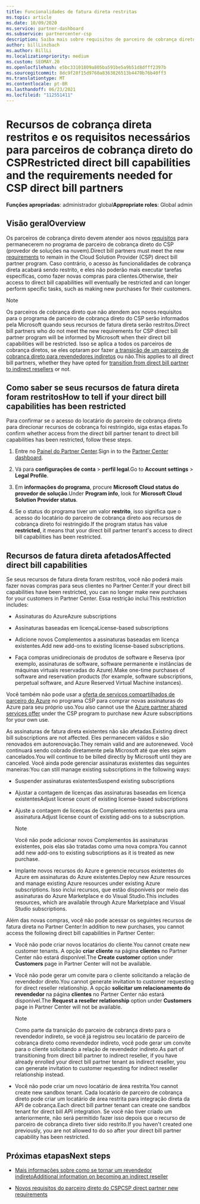 ```yaml
---
title: Funcionalidades de fatura direta restritas
ms.topic: article
ms.date: 10/09/2020
ms.service: partner-dashboard
ms.subservice: partnercenter-csp
description: Saiba mais sobre requisitos de parceiro de cobrança direto do CSP (provedor de soluções na nuvem) e o que fazer para evitar que os recursos sejam restritos. Descubra se seus recursos foram restritos.
author: billLinzbach
ms.author: BillLi
ms.localizationpriority: medium
ms.custom: SEOMAY.20
ms.openlocfilehash: e5bc33101809a805ba591be5a9b51d8dfff2397b
ms.sourcegitcommit: 8dc9f28f15d9760a8363826513b4470b76b40ff3
ms.translationtype: MT
ms.contentlocale: pt-BR
ms.lasthandoff: 06/23/2021
ms.locfileid: "112551411"
---
```

# <a name="restricted-direct-bill-capabilities-and-the-requirements-needed-for-csp-direct-bill-partners"></a><span data-ttu-id="87b65-104">Recursos de cobrança direta restritos e os requisitos necessários para parceiros de cobrança direto do CSP</span><span class="sxs-lookup"><span data-stu-id="87b65-104">Restricted direct bill capabilities and the requirements needed for CSP direct bill partners</span></span>

<span data-ttu-id="87b65-105">**Funções apropriadas**: administrador global</span><span class="sxs-lookup"><span data-stu-id="87b65-105">**Appropriate roles**: Global admin</span></span>

## <a name="overview"></a><span data-ttu-id="87b65-106">Visão geral</span><span class="sxs-lookup"><span data-stu-id="87b65-106">Overview</span></span>

<span data-ttu-id="87b65-107">Os parceiros de cobrança direto devem atender aos novos [requisitos](direct-partner-new-requirements.md) para permanecerem no programa de parceiro de cobrança direto do CSP (provedor de soluções na nuvem).</span><span class="sxs-lookup"><span data-stu-id="87b65-107">Direct bill partners must meet the new [requirements](direct-partner-new-requirements.md) to remain in the Cloud Solution Provider (CSP) direct bill partner program.</span></span> <span data-ttu-id="87b65-108">Caso contrário, o acesso às funcionalidades de cobrança direta acabará sendo restrito, e eles não poderão mais executar tarefas específicas, como fazer novas compras para clientes.</span><span class="sxs-lookup"><span data-stu-id="87b65-108">Otherwise, their access to direct bill capabilities will eventually be restricted and can longer perform specific tasks, such as making new purchases for their customers.</span></span>

> [!Note]
> <span data-ttu-id="87b65-109">Os parceiros de cobrança direto que não atendem aos novos requisitos para o programa de parceiro de cobrança direto do CSP serão informados pela Microsoft quando seus recursos de fatura direta serão restritos.</span><span class="sxs-lookup"><span data-stu-id="87b65-109">Direct bill partners who do not meet the new requirements for CSP direct bill partner program will be informed by Microsoft when their direct bill capabilities will be restricted.</span></span> <span data-ttu-id="87b65-110">Isso se aplica a todos os parceiros de cobrança diretos, se eles optaram por fazer [a transição de um parceiro de cobrança direto para revendedores indiretos](transition-direct-to-indirect.md) ou não.</span><span class="sxs-lookup"><span data-stu-id="87b65-110">This applies to all direct bill partners, whether they have opted for [transition from direct bill partner to indirect resellers](transition-direct-to-indirect.md) or not.</span></span>  

## <a name="how-to-tell-if-your-direct-bill-capabilities-has-been-restricted"></a><span data-ttu-id="87b65-111">Como saber se seus recursos de fatura direta foram restritos</span><span class="sxs-lookup"><span data-stu-id="87b65-111">How to tell if your direct bill capabilities has been restricted</span></span>

<span data-ttu-id="87b65-112">Para confirmar se o acesso do locatário do parceiro de cobrança direto para direcionar recursos de cobrança foi restringido, siga estas etapas.</span><span class="sxs-lookup"><span data-stu-id="87b65-112">To confirm whether access from the direct bill partner tenant to direct bill capabilities has been restricted, follow these steps.</span></span>

1. <span data-ttu-id="87b65-113">Entre no [Painel do Partner Center](https://partner.microsoft.com/dashboard).</span><span class="sxs-lookup"><span data-stu-id="87b65-113">Sign in to the [Partner Center dashboard](https://partner.microsoft.com/dashboard).</span></span>

2. <span data-ttu-id="87b65-114">Vá para **configurações de conta**  >  **perfil legal**.</span><span class="sxs-lookup"><span data-stu-id="87b65-114">Go to **Account settings** > **Legal Profile**.</span></span>

3. <span data-ttu-id="87b65-115">Em **informações do programa**, procure **Microsoft Cloud status do provedor de solução**.</span><span class="sxs-lookup"><span data-stu-id="87b65-115">Under **Program info**, look for **Microsoft Cloud Solution Provider status**.</span></span>

4. <span data-ttu-id="87b65-116">Se o status do programa tiver um valor **restrito**, isso significa que o acesso do locatário do parceiro de cobrança direto aos recursos de cobrança direto foi restringido.</span><span class="sxs-lookup"><span data-stu-id="87b65-116">If the program status has value **restricted**, it means that your direct bill partner tenant's access to direct bill capabilities has been restricted.</span></span>

## <a name="affected-direct-bill-capabilities"></a><span data-ttu-id="87b65-117">Recursos de fatura direta afetados</span><span class="sxs-lookup"><span data-stu-id="87b65-117">Affected direct bill capabilities</span></span>

<span data-ttu-id="87b65-118">Se seus recursos de fatura direta foram restritos, você não poderá mais fazer novas compras para seus clientes no Partner Center.</span><span class="sxs-lookup"><span data-stu-id="87b65-118">If your direct bill capabilities have been restricted, you can no longer make new purchases for your customers in Partner Center.</span></span> <span data-ttu-id="87b65-119">Essa restrição inclui:</span><span class="sxs-lookup"><span data-stu-id="87b65-119">This restriction includes:</span></span>

- <span data-ttu-id="87b65-120">Assinaturas do Azure</span><span class="sxs-lookup"><span data-stu-id="87b65-120">Azure subscriptions</span></span>

- <span data-ttu-id="87b65-121">Assinaturas baseadas em licença</span><span class="sxs-lookup"><span data-stu-id="87b65-121">License-based subscriptions</span></span>

- <span data-ttu-id="87b65-122">Adicione novos Complementos a assinaturas baseadas em licença existentes.</span><span class="sxs-lookup"><span data-stu-id="87b65-122">Add new add-ons to existing license-based subscriptions.</span></span>

- <span data-ttu-id="87b65-123">Faça compras unidirecionais de produtos de software e Reserva (por exemplo, assinaturas de software, software permanente e instâncias de máquinas virtuais reservadas do Azure).</span><span class="sxs-lookup"><span data-stu-id="87b65-123">Make one-time purchases of software and reservation products (for example, software subscriptions, perpetual software, and Azure Reserved Virtual Machine instances).</span></span>

<span data-ttu-id="87b65-124">Você também não pode usar a [oferta de serviços compartilhados de parceiro do Azure](shared-services.md) no programa CSP para comprar novas assinaturas do Azure para seu próprio uso.</span><span class="sxs-lookup"><span data-stu-id="87b65-124">You also cannot use the [Azure partner shared services offer](shared-services.md) under the CSP program to purchase new Azure subscriptions for your own use.</span></span>

<span data-ttu-id="87b65-125">As assinaturas de fatura direta existentes não são afetadas.</span><span class="sxs-lookup"><span data-stu-id="87b65-125">Existing direct bill subscriptions are not affected.</span></span> <span data-ttu-id="87b65-126">Eles permanecem válidos e são renovados em autorenovação.</span><span class="sxs-lookup"><span data-stu-id="87b65-126">They remain valid and are autorenewed.</span></span> <span data-ttu-id="87b65-127">Você continuará sendo cobrado diretamente pela Microsoft até que eles sejam cancelados.</span><span class="sxs-lookup"><span data-stu-id="87b65-127">You will continue to be billed directly by Microsoft until they are canceled.</span></span> <span data-ttu-id="87b65-128">Você ainda pode gerenciar assinaturas existentes das seguintes maneiras:</span><span class="sxs-lookup"><span data-stu-id="87b65-128">You can still manage existing subscriptions in the following ways:</span></span>

- <span data-ttu-id="87b65-129">Suspender assinaturas existentes</span><span class="sxs-lookup"><span data-stu-id="87b65-129">Suspend existing subscriptions</span></span>

- <span data-ttu-id="87b65-130">Ajustar a contagem de licenças das assinaturas baseadas em licença existentes</span><span class="sxs-lookup"><span data-stu-id="87b65-130">Adjust license count of existing license-based subscriptions</span></span>

- <span data-ttu-id="87b65-131">Ajuste a contagem de licenças de Complementos existentes para uma assinatura.</span><span class="sxs-lookup"><span data-stu-id="87b65-131">Adjust license count of existing add-ons to a subscription.</span></span> 

    >[!Note]
    ><span data-ttu-id="87b65-132">Você não pode adicionar novos Complementos às assinaturas existentes, pois elas são tratadas como uma nova compra.</span><span class="sxs-lookup"><span data-stu-id="87b65-132">You cannot add new add-ons to existing subscriptions as it is treated as new purchase.</span></span>

- <span data-ttu-id="87b65-133">Implante novos recursos do Azure e gerencie recursos existentes do Azure em assinaturas do Azure existentes.</span><span class="sxs-lookup"><span data-stu-id="87b65-133">Deploy new Azure resources and manage existing Azure resources under existing Azure subscriptions.</span></span> <span data-ttu-id="87b65-134">Isso inclui recursos, que estão disponíveis por meio das assinaturas do Azure Marketplace e do Visual Studio.</span><span class="sxs-lookup"><span data-stu-id="87b65-134">This includes resources, which are available through Azure Marketplace and Visual Studio subscriptions.</span></span>

<span data-ttu-id="87b65-135">Além das novas compras, você não pode acessar os seguintes recursos de fatura direta no Partner Center:</span><span class="sxs-lookup"><span data-stu-id="87b65-135">In addition to new purchases, you cannot access the following direct bill capabilities in Partner Center:</span></span>

- <span data-ttu-id="87b65-136">Você não pode criar novos locatários do cliente.</span><span class="sxs-lookup"><span data-stu-id="87b65-136">You cannot create new customer tenants.</span></span> <span data-ttu-id="87b65-137">A opção **criar cliente** na página **clientes** no Partner Center não estará disponível.</span><span class="sxs-lookup"><span data-stu-id="87b65-137">The **Create customer** option under **Customers** page in Partner Center will not be available.</span></span>

- <span data-ttu-id="87b65-138">Você não pode gerar um convite para o cliente solicitando a relação de revendedor direto.</span><span class="sxs-lookup"><span data-stu-id="87b65-138">You cannot generate invitation to customer requesting for direct reseller relationship.</span></span> <span data-ttu-id="87b65-139">A opção **solicitar um relacionamento do revendedor** na página **clientes** no Partner Center não estará disponível.</span><span class="sxs-lookup"><span data-stu-id="87b65-139">The **Request a reseller relationship** option under **Customers** page in Partner Center will not be available.</span></span>

    >[!NOTE]
    ><span data-ttu-id="87b65-140">Como parte da transição do parceiro de cobrança direto para o revendedor indireto, se você já registrou seu locatário de parceiro de cobrança direto como revendedor indireto, você pode gerar um convite para o cliente solicitando a relação de revendedor indireto.</span><span class="sxs-lookup"><span data-stu-id="87b65-140">As part of transitioning from direct bill partner to indirect reseller, if you have already enrolled your direct bill partner tenant as indirect reseller, you can generate invitation to customer requesting for indirect reseller relationship instead.</span></span>

- <span data-ttu-id="87b65-141">Você não pode criar um novo locatário de área restrita.</span><span class="sxs-lookup"><span data-stu-id="87b65-141">You cannot create new sandbox tenant.</span></span> <span data-ttu-id="87b65-142">Cada locatário de parceiro de cobrança direto pode criar um locatário de área restrita para integração direta da API de cobrança.</span><span class="sxs-lookup"><span data-stu-id="87b65-142">Each direct bill partner tenant can create one sandbox tenant for direct bill API integration.</span></span> <span data-ttu-id="87b65-143">Se você não tiver criado um anteriormente, não será permitido fazer isso depois que o recurso de parceiro de cobrança direto tiver sido restrito.</span><span class="sxs-lookup"><span data-stu-id="87b65-143">If you haven't created one previously, you are not allowed to do so after your direct bill partner capability has been restricted.</span></span>  

## <a name="next-steps"></a><span data-ttu-id="87b65-144">Próximas etapas</span><span class="sxs-lookup"><span data-stu-id="87b65-144">Next steps</span></span>

- [<span data-ttu-id="87b65-145">Mais informações sobre como se tornar um revendedor indireto</span><span class="sxs-lookup"><span data-stu-id="87b65-145">Additional information on becoming an indirect reseller</span></span>](https://assetsprod.microsoft.com/csp-directbill-to-indirect-transition.pdf)

- [<span data-ttu-id="87b65-146">Novos requisitos do parceiro direto do CSP</span><span class="sxs-lookup"><span data-stu-id="87b65-146">CSP direct partner new requirements</span></span>](direct-partner-new-requirements.md)
